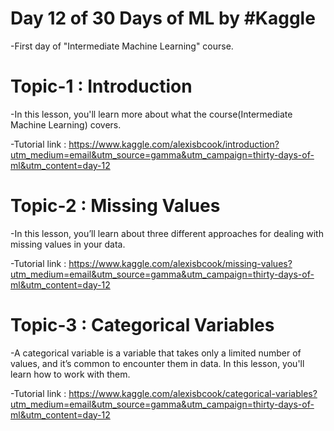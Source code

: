 # Day 12 of 30 Days of ML by #Kaggle

-First day of "Intermediate Machine Learning" course.

# Topic-1 : Introduction

-In this lesson, you'll learn more about what the course(Intermediate Machine Learning) covers.

-Tutorial link : https://www.kaggle.com/alexisbcook/introduction?utm_medium=email&utm_source=gamma&utm_campaign=thirty-days-of-ml&utm_content=day-12

# Topic-2 : Missing Values

-In this lesson, you’ll learn about three different approaches for dealing with missing values in your data. 

-Tutorial link : https://www.kaggle.com/alexisbcook/missing-values?utm_medium=email&utm_source=gamma&utm_campaign=thirty-days-of-ml&utm_content=day-12

# Topic-3 : Categorical Variables

-A categorical variable is a variable that takes only a limited number of values, and it’s common to encounter them in data. In this lesson, you'll learn how to work with them.

-Tutorial link : https://www.kaggle.com/alexisbcook/categorical-variables?utm_medium=email&utm_source=gamma&utm_campaign=thirty-days-of-ml&utm_content=day-12
